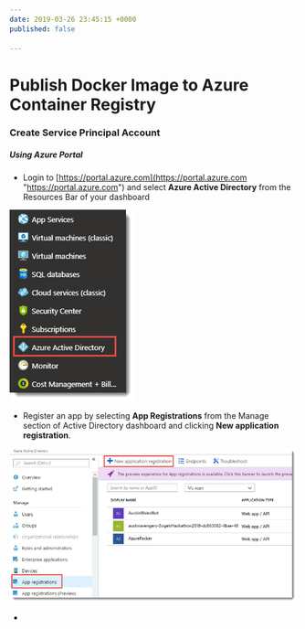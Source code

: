 ```yaml
---
date: 2019-03-26 23:45:15 +0000
published: false

---
```

# Publish Docker Image to Azure Container Registry

### Create Service Principal Account

##### Using Azure Portal

* Login to [https://portal.azure.com](https://portal.azure.com "https://portal.azure.com") and select **Azure Active Directory** from the Resources Bar of your dashboard

![](/uploads/azure_active_directory.png)

* Register an app by selecting **App Registrations** from the Manage section of Active Directory dashboard and clicking **New application registration**.

![](/uploads/app_registration_dashboard.png)

* 